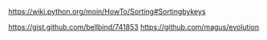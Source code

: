 https://wiki.python.org/moin/HowTo/Sorting#Sortingbykeys

https://gist.github.com/bellbind/741853
https://github.com/magus/evolution